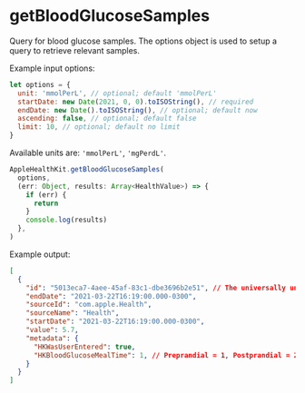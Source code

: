 # getBloodGlucoseSamples

Query for blood glucose samples. The options object is used to setup a query to retrieve relevant samples.

Example input options:

```javascript
let options = {
  unit: 'mmolPerL', // optional; default 'mmolPerL'
  startDate: new Date(2021, 0, 0).toISOString(), // required
  endDate: new Date().toISOString(), // optional; default now
  ascending: false, // optional; default false
  limit: 10, // optional; default no limit
}
```

Available units are: `'mmolPerL'`, `'mgPerdL'`.

```javascript
AppleHealthKit.getBloodGlucoseSamples(
  options,
  (err: Object, results: Array<HealthValue>) => {
    if (err) {
      return
    }
    console.log(results)
  },
)
```

Example output:

```json
[
  {
    "id": "5013eca7-4aee-45af-83c1-dbe3696b2e51", // The universally unique identifier (UUID) for this HealthKit object.
    "endDate": "2021-03-22T16:19:00.000-0300",
    "sourceId": "com.apple.Health",
    "sourceName": "Health",
    "startDate": "2021-03-22T16:19:00.000-0300",
    "value": 5.7,
    "metadata": {
      "HKWasUserEntered": true,
      "HKBloodGlucoseMealTime": 1, // Preprandial = 1, Postprandial = 2
    }
  }
]
```
